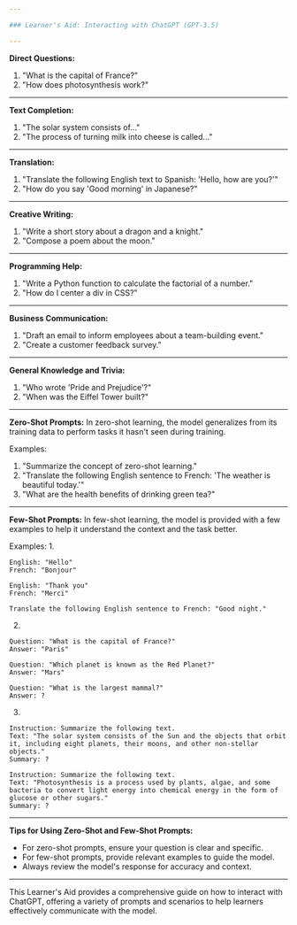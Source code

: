 ```yaml
---

### Learner's Aid: Interacting with ChatGPT (GPT-3.5)

---
```


**Direct Questions:**
1. "What is the capital of France?"
2. "How does photosynthesis work?"

---

**Text Completion:**
1. "The solar system consists of..."
2. "The process of turning milk into cheese is called..."

---

**Translation:**
1. "Translate the following English text to Spanish: 'Hello, how are you?'"
2. "How do you say 'Good morning' in Japanese?"

---

**Creative Writing:**
1. "Write a short story about a dragon and a knight."
2. "Compose a poem about the moon."

---

**Programming Help:**
1. "Write a Python function to calculate the factorial of a number."
2. "How do I center a div in CSS?"

---

**Business Communication:**
1. "Draft an email to inform employees about a team-building event."
2. "Create a customer feedback survey."

---

**General Knowledge and Trivia:**
1. "Who wrote 'Pride and Prejudice'?"
2. "When was the Eiffel Tower built?"

---

**Zero-Shot Prompts:**
In zero-shot learning, the model generalizes from its training data to perform tasks it hasn't seen during training.

Examples:
1. "Summarize the concept of zero-shot learning."
2. "Translate the following English sentence to French: 'The weather is beautiful today.'"
3. "What are the health benefits of drinking green tea?"

---

**Few-Shot Prompts:**
In few-shot learning, the model is provided with a few examples to help it understand the context and the task better.

Examples:
1. 
```
English: "Hello"
French: "Bonjour"

English: "Thank you"
French: "Merci"

Translate the following English sentence to French: "Good night."
```

2. 
```
Question: "What is the capital of France?"
Answer: "Paris"

Question: "Which planet is known as the Red Planet?"
Answer: "Mars"

Question: "What is the largest mammal?"
Answer: ?
```

3. 
```
Instruction: Summarize the following text.
Text: "The solar system consists of the Sun and the objects that orbit it, including eight planets, their moons, and other non-stellar objects."
Summary: ?

Instruction: Summarize the following text.
Text: "Photosynthesis is a process used by plants, algae, and some bacteria to convert light energy into chemical energy in the form of glucose or other sugars."
Summary: ?
```

---

**Tips for Using Zero-Shot and Few-Shot Prompts:**
- For zero-shot prompts, ensure your question is clear and specific.
- For few-shot prompts, provide relevant examples to guide the model.
- Always review the model's response for accuracy and context.

---

This Learner's Aid provides a comprehensive guide on how to interact with ChatGPT, offering a variety of prompts and scenarios to help learners effectively communicate with the model.